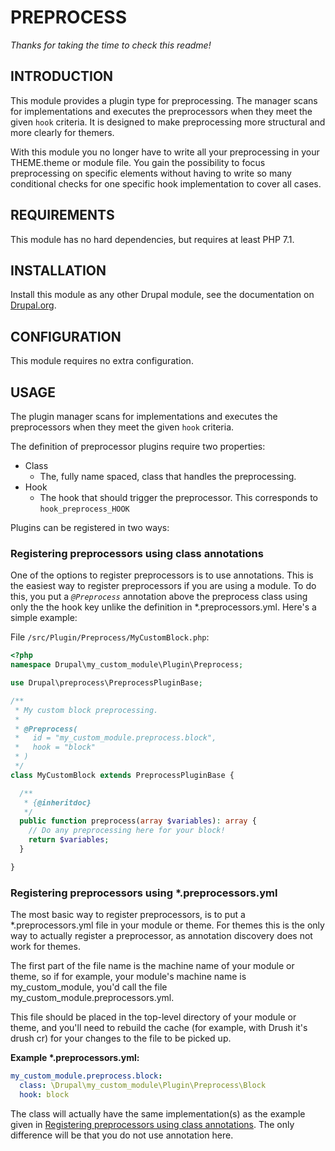# PREPROCESS

_Thanks for taking the time to check this readme!_

## INTRODUCTION

This module provides a plugin type for preprocessing. 
The manager scans for implementations and executes the preprocessors when they meet the given `hook`
criteria. It is designed to make preprocessing more structural and more clearly for themers.

With this module you no longer have to write all your preprocessing in your THEME.theme or module file. 
You gain the possibility to focus preprocessing on specific elements without having 
to write so many conditional checks for one specific hook implementation to cover all cases.

## REQUIREMENTS

This module has no hard dependencies, but requires at least PHP 7.1.

## INSTALLATION

Install this module as any other Drupal module, see the documentation on
[Drupal.org](https://www.drupal.org/docs/8/extending-drupal-8/installing-drupal-8-modules).

## CONFIGURATION

This module requires no extra configuration.

## USAGE

The plugin manager scans for implementations and executes the preprocessors when they meet the given `hook` 
criteria.

The definition of preprocessor plugins require two properties:
- Class
    - The, fully name spaced, class that handles the preprocessing.
- Hook
    - The hook that should trigger the preprocessor. This corresponds to `hook_preprocess_HOOK`

Plugins can be registered in two ways:

### Registering preprocessors using class annotations
One of the options to register preprocessors is to use annotations. This is the easiest way
to register preprocessors if you are using a module.
To do this, you put a *`@Preprocess`* annotation above the preprocess class using only the
the hook key unlike the definition in *.preprocessors.yml. Here's a simple example:

File `/src/Plugin/Preprocess/MyCustomBlock.php`:

<span id="plugin-class-example"></span>
```php
<?php
namespace Drupal\my_custom_module\Plugin\Preprocess;

use Drupal\preprocess\PreprocessPluginBase;

/**
 * My custom block preprocessing.
 *
 * @Preprocess(
 *   id = "my_custom_module.preprocess.block",
 *   hook = "block"
 * )
 */
class MyCustomBlock extends PreprocessPluginBase {

  /**
   * {@inheritdoc}
   */
  public function preprocess(array $variables): array {
    // Do any preprocessing here for your block!
    return $variables;
  }

}
```

### Registering preprocessors using *.preprocessors.yml
The most basic way to register preprocessors, is to put a *.preprocessors.yml file in your
module or theme. For themes this is the only way to actually register a preprocessor, as
annotation discovery does not work for themes.

The first part of the file name is the machine name of your module or theme, so if for 
example, your module's machine name is my_custom_module, you'd call the file 
my_custom_module.preprocessors.yml.

This file should be placed in the top-level directory of your module or theme, and you'll 
need to rebuild the cache (for example, with Drush it's drush cr) for your changes to the 
file to be picked up.

**Example \*.preprocessors.yml:**
```yaml
my_custom_module.preprocess.block:
  class: \Drupal\my_custom_module\Plugin\Preprocess\Block
  hook: block
```

The class will actually have the same implementation(s) as the example given in
[Registering preprocessors using class annotations](#plugin-class-example). The only difference will be that you 
do not use annotation here.
